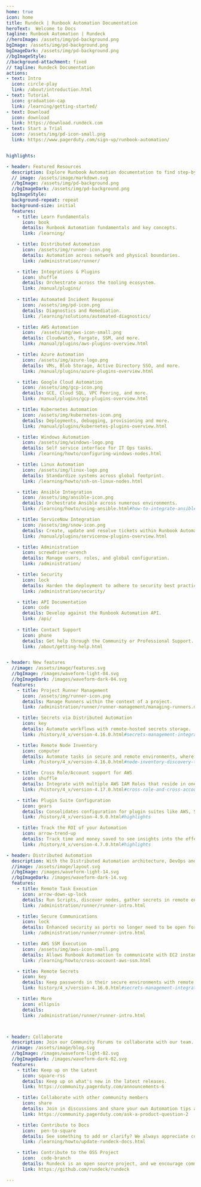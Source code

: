 ```yaml
---
home: true
icon: home
title: Rundeck | Runbook Automation Documentation
heroText:  Welcome to Docs
tagline: Runbook Automation | Rundeck
//heroImage: /assets/img/pd-background.png
bgImage: /assets/img/pd-background.png
bgImageDark: /assets/img/pd-background.png
//bgImageStyle:
//background-attachment: fixed
// tagline: Rundeck Documentation
actions:
- text: Intro
  icon: circle-play
  link: /about/introduction.html
- text: Tutorial 
  icon: graduation-cap
  link: /learning/getting-started/
- text: Download
  icon: download
  link: https://download.rundeck.com
- text: Start a Trial
  icon: /assets/img/pd-icon-small.png
  link: https://www.pagerduty.com/sign-up/runbook-automation/


highlights:

- header: Featured Resources  
  description: Explore Runbook Automation documentation to find step-by-step instructions, code samples, and reference information.
  // image: /assets/image/markdown.svg
  //bgImage: /assets/img/pd-background.png
  //bgImageDark: /assets/img/pd-background.png
  bgImageStyle:
  background-repeat: repeat
  background-size: initial
  features:
    - title: Learn Fundamentals
      icon: book 
      details: Runbook Automation fundamentals and key concepts.
      link: /learning/

    - title: Distributed Automation
      icon: /assets/img/runner-icon.png
      details: Automation across network and physical boundaries.
      link: /administration/runner/

    - title: Integrations & Plugins
      icon: shuffle
      details: Orchestrate across the tooling ecosystem.
      link: /manual/plugins/
  
    - title: Automated Incident Response
      icon: /assets/img/pd-icon.png
      details: Diagnostics and Remediation.
      link: /learning/solutions/automated-diagnostics/

    - title: AWS Automation
      icon:  /assets/img/aws-icon-small.png
      details: Cloudwatch, Fargate, SSM, and more.
      link: /manual/plugins/aws-plugins-overview.html

    - title: Azure Automation
      icon: /assets/img/azure-logo.png
      details: VMs, Blob Storage, Active Directory SSO, and more.
      link: /manual/plugins/azure-plugins-overview.html

    - title: Google Cloud Automation
      icon: /assets/img/gcp-icon.png
      details: GCE, Cloud SQL, VPC Peering, and more.
      link: /manual/plugins/gcp-plugins-overview.html

    - title: Kubernetes Automation
      icon: /assets/img/kubernetes-icon.png
      details: Deployments, debugging, provisioning and more.
      link: /manual/plugins/kubernetes-plugins-overview.html

    - title: Windows Automation
      icon: /assets/img/windows-logo.png
      details: Self service interface for IT Ops tasks.
      link: /learning/howto/configuring-windows-nodes.html

    - title: Linux Automation
      icon: /assets/img/linux-logo.png
      details: Standardize systems across global footprint.
      link: /learning/howto/ssh-on-linux-nodes.html

    - title: Ansible Integration
      icon: /assets/img/ansible-icon.png
      details: Orchestrate Ansible across numerous environments.
      link: /learning/howto/using-ansible.html#how-to-integrate-ansible-with-rundeck

    - title: ServiceNow Integration
      icon: /assets/img/snow-icon.png
      details: Create, update and resolve tickets within Runbook Automation.
      link: /manual/plugins/servicenow-plugins-overview.html

    - title: Administration
      icon: screwdriver-wrench
      details: Manage users, roles, and global configuration.
      link: /administration/

    - title: Security
      icon: lock
      details: Harden the deployment to adhere to security best practices.
      link: /administration/security/

    - title: API Documentation
      icon: code
      details: Develop against the Runbook Automation API.
      link: /api/
  
    - title: Contact Support
      icon: phone
      details: Get help through the Community or Professional Support.
      link: /about/getting-help.html


- header: New features
  //image: /assets/image/features.svg
  //bgImage: /images/waveform-light-04.svg
  //bgImageDark: /images/waveform-dark-04.svg
  features:
    - title: Project Runner Management
      icon: /assets/img/runner-icon.png
      details: Manage Runners within the context of a project.
      link: /administration/runner/runner-management/managing-runners.md#managing-runners-within-a-project

    - title: Secrets via Distributed Automation
      icon: key
      details: Automate workflows with remote-hosted secrets storage.
      link: /history/4_x/version-4.16.0.html#secrets-management-integrations-through-enterprise-runner

    - title: Remote Node Inventory
      icon: computer
      details: Automate tasks in secure and remote environments, where inventory can only be discovered within the environment’s perimeter.
      link: /history/4_x/version-4.16.0.html#node-inventory-discovery-through-enterprise-runner

    - title: Cross Role/Account support for AWS
      icon: shuffle
      details: Integrate with multiple AWS IAM Roles that reside in one or multiple AWS Accounts.
      link: /history/4_x/version-4.17.0.html#cross-role-and-cross-account-support-for-ec2-aws-systems-manager

    - title: Plugin Suite Configuration
      icon: gears
      details: Consolidates configuration for plugin suites like AWS, Sensu, and more!
      link: /history/4_x/version-4.9.0.html#highlights

    - title: Track the ROI of your Automation
      icon: arrow-trend-up
      details: Track time and money saved to see insights into the effectiveness of your Automation.
      link: /history/4_x/version-4.7.0.html#highlights

- header: Distributed Automation
  description: With the Distributed Automation architecture, DevOps and Operations teams can manage automation in a central UI while delegating tasks within different private networks or multi-cloud environments without needing to open external firewall ports.
  //image: /assets/image/layout.svg
  //bgImage: /images/waveform-light-14.svg
  //bgImageDark: /images/waveform-dark-14.svg
  features:
    - title: Remote Task Execution
      icon: arrow-down-up-lock
      details: Run Scripts, discover nodes, gather secrets in remote environments.
      link: /administration/runner/runner-intro.html

    - title: Secure Communications
      icon: lock
      details: Enhanced security as ports no longer need to be open for the Automation Server to talk over sensitive ports.
      link: /administration/runner/runner-intro.html

    - title: AWS SSM Execution
      icon: /assets/img/aws-icon-small.png
      details: Allows Runbook Automation to communicate with EC2 instances through the SSM service, rather than another communication protocol.
      link: /learning/howto/cross-account-aws-ssm.html

    - title: Remote Secrets
      icon: key
      details: Keep passwords in their secure environments with remote access via the Enterprise Runner.
      link: history/4_x/version-4.16.0.html#secrets-management-integrations-through-enterprise-runner

    - title: More
      icon: ellipsis
      details: 
      link: /administration/runner/runner-intro.html



- header: Collaborate
  description: Join our Community Forums to collaborate with our team.
  //image: /assets/image/blog.svg
  //bgImage: /images/waveform-light-02.svg
  //bgImageDark: /images/waveform-dark-02.svg
  features:
    - title: Keep up on the Latest
      icon: square-rss
      details: Keep up on what's new in the latest releases.
      link: https://community.pagerduty.com/announcements-6

    - title: Collaborate with other community members
      icon: share
      details: Join in discussions and share your own Automation tips and tricks.
      link: https://community.pagerduty.com/ask-a-product-question-2

    - title: Contribute to Docs
      icon:  pen-to-square
      details: See something to add or clarify? We always appreciate contributions to our docs site.
      link: /learning/howto/update-rundeck-docs.html

    - title: Contribute to the OSS Project
      icon:  code-branch
      details: Rundeck is an open source project, and we encourage community feedback and contributions.
      link: https://github.com/rundeck/rundeck

---
```

